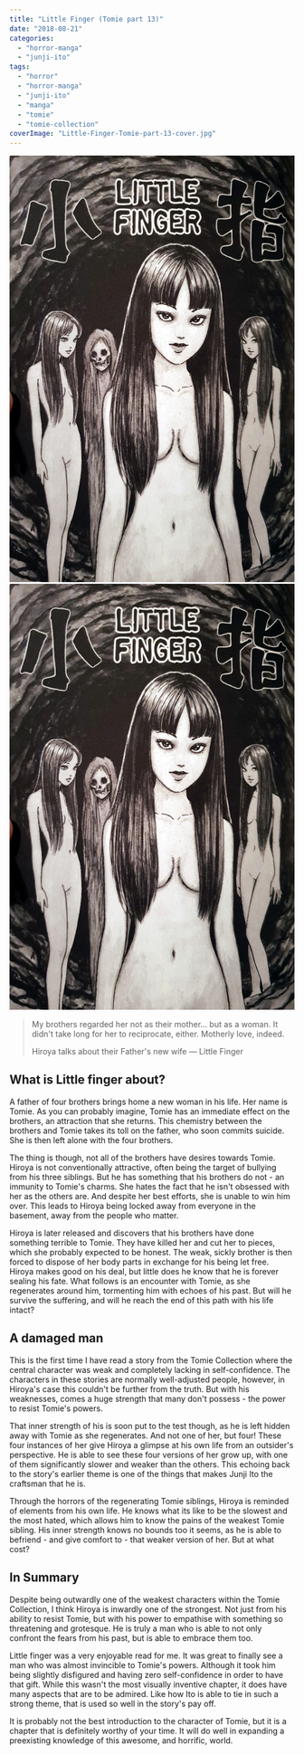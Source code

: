 ```yaml
---
title: "Little Finger (Tomie part 13)"
date: "2018-08-21"
categories: 
  - "horror-manga"
  - "junji-ito"
tags: 
  - "horror"
  - "horror-manga"
  - "junji-ito"
  - "manga"
  - "tomie"
  - "tomie-collection"
coverImage: "Little-Finger-Tomie-part-13-cover.jpg"
---
```


[![](images/Little-Finger-Tomie-part-13-cover.jpg)](images/Little-Finger-Tomie-part-13-cover.jpg)
[![](images/Little-Finger-Tomie-part-13-cover.jpg)](images/Little-Finger-Tomie-part-13-cover.jpg)

> My brothers regarded her not as their mother... but as a woman. It didn't take long for her to reciprocate, either. Motherly love, indeed.
> 
> Hiroya talks about their Father's new wife — Little Finger

## What is Little finger about?

A father of four brothers brings home a new woman in his life. Her name is Tomie. As you can probably imagine, Tomie has an immediate effect on the brothers, an attraction that she returns. This chemistry between the brothers and Tomie takes its toll on the father, who soon commits suicide. She is then left alone with the four brothers.

The thing is though, not all of the brothers have desires towards Tomie. Hiroya is not conventionally attractive, often being the target of bullying from his three siblings. But he has something that his brothers do not - an immunity to Tomie's charms. She hates the fact that he isn't obsessed with her as the others are. And despite her best efforts, she is unable to win him over. This leads to Hiroya being locked away from everyone in the basement, away from the people who matter.

Hiroya is later released and discovers that his brothers have done something terrible to Tomie. They have killed her and cut her to pieces, which she probably expected to be honest. The weak, sickly brother is then forced to dispose of her body parts in exchange for his being let free. Hiroya makes good on his deal, but little does he know that he is forever sealing his fate. What follows is an encounter with Tomie, as she regenerates around him, tormenting him with echoes of his past. But will he survive the suffering, and will he reach the end of this path with his life intact?

## A damaged man

This is the first time I have read a story from the Tomie Collection where the central character was weak and completely lacking in self-confidence. The characters in these stories are normally well-adjusted people, however, in Hiroya's case this couldn't be further from the truth. But with his weaknesses, comes a huge strength that many don't possess - the power to resist Tomie's powers.

That inner strength of his is soon put to the test though, as he is left hidden away with Tomie as she regenerates. And not one of her, but four! These four instances of her give Hiroya a glimpse at his own life from an outsider's perspective. He is able to see these four versions of her grow up, with one of them significantly slower and weaker than the others. This echoing back to the story's earlier theme is one of the things that makes Junji Ito the craftsman that he is.

Through the horrors of the regenerating Tomie siblings, Hiroya is reminded of elements from his own life. He knows what its like to be the slowest and the most hated, which allows him to know the pains of the weakest Tomie sibling. His inner strength knows no bounds too it seems, as he is able to befriend - and give comfort to - that weaker version of her. But at what cost?

## In Summary

Despite being outwardly one of the weakest characters within the Tomie Collection, I think Hiroya is inwardly one of the strongest. Not just from his ability to resist Tomie, but with his power to empathise with something so threatening and grotesque. He is truly a man who is able to not only confront the fears from his past, but is able to embrace them too.

Little finger was a very enjoyable read for me. It was great to finally see a man who was almost invincible to Tomie's powers. Although it took him being slightly disfigured and having zero self-confidence in order to have that gift. While this wasn't the most visually inventive chapter, it does have many aspects that are to be admired. Like how Ito is able to tie in such a strong theme, that is used so well in the story's pay off.

It is probably not the best introduction to the character of Tomie, but it is a chapter that is definitely worthy of your time. It will do well in expanding a preexisting knowledge of this awesome, and horrific, world.
